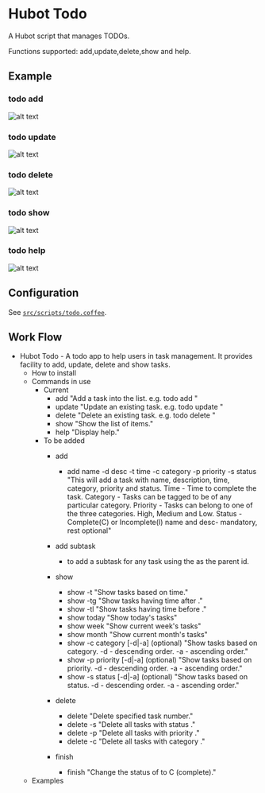 # Hubot Todo

A Hubot script that manages TODOs.

Functions supported: add,update,delete,show and help.

## Example
### todo add <task>
![alt text](https://github.com/vishals79/hubot-todo/blob/master/etc/todo-add.jpg "todo add")

### todo update <task-number> <modified-task-desc>
![alt text](https://github.com/vishals79/hubot-todo/blob/master/etc/todo-update.jpg "todo update")

### todo delete <task-number>
![alt text](https://github.com/vishals79/hubot-todo/blob/master/etc/todo-delete.jpg "todo delete")

### todo show
![alt text](https://github.com/vishals79/hubot-todo/blob/master/etc/todo-show.jpg "todo show")

### todo help
![alt text](https://github.com/vishals79/hubot-todo/blob/master/etc/todo-help.jpg "todo help")

## Configuration
See [`src/scripts/todo.coffee`](src/scripts/todo.coffee).

## Work Flow

- Hubot Todo - A todo app to help users in task management. It provides facility to add, update, delete and show tasks.
  - How to install
  - Commands in use
    - Current
      - add
        "Add  a task into the list. e.g. todo add <description>"
      - update
        "Update an existing task. e.g. todo update <task-number>"
      - delete
        "Delete an existing task. e.g. todo delete <task-number>"
      - show
        "Show the list of items."
      - help
        "Display help."
    - To be added
      - add 
        - add name -d desc -t time -c category -p priority -s status
          "This will add a task with name, description, time, category, priority and status.
          Time - Time to complete the task.
          Category - Tasks can be tagged to be of any particular category.
          Priority - Tasks can belong to one of the three categories. High, Medium and Low.
          Status - Complete(C) or Incomplete(I)
          name and desc- mandatory, rest optional"
      
      - add subtask
        - to add a subtask for any task using the <task-id> as the parent id.
	  
      - show
        - show -t <time>
          "Show tasks based on time."
        - show -tg <time>
          "Show tasks having time after <time>."
        - show -tl <time>
          "Show tasks having time before <time>."
        - show today
          "Show today's tasks"
        - show week
          "Show current week's tasks"
        - show month
          "Show current month's tasks"
        - show -c category [-d|-a] (optional)
          "Show tasks based on category.
          -d - descending order. 
          -a - ascending order."
        - show -p priority  [-d|-a] (optional)
          "Show tasks based on priority.
          -d - descending order.
          -a - ascending order."
        - show -s status [-d|-a] (optional)
          "Show tasks based on status.
          -d - descending order.
          -a - ascending order."
      - delete
        - delete <task-number>
          "Delete specified task number."
        - delete -s <status>
          "Delete all tasks with status <status>."
        - delete -p <priority>
          "Delete all tasks with priority <priority>."
        - delete -c <category>
          "Delete all tasks with category <category>."
      - finish
        - finish <task-number>
          "Change the status of <task-number> to C (complete)."
  - Examples


